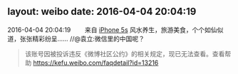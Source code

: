 layout: weibo
date: 2016-04-04 20:04:19
---
2016-04-04 20:04:19  &nbsp;&nbsp;&nbsp;&nbsp;&nbsp;&nbsp; 来自 <a href="sinaweibo://customweibosource" rel="nofollow">iPhone 5s</a>
风水养生，旅游美食，个个如仙似道，张张精彩纷呈…… //@袁立:微信里的中国呢？
>  该账号因被投诉违反《微博社区公约》的相关规定，现已无法查看。查看帮助 https://kefu.weibo.com/faqdetail?id=13216
